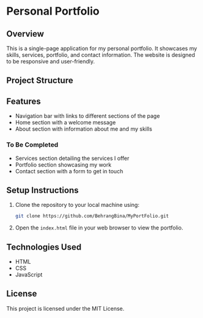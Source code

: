 # Personal Portfolio

## Overview
This is a single-page application for my personal portfolio. It showcases my skills, services, portfolio, and contact information. The website is designed to be responsive and user-friendly.

## Project Structure

## Features
- Navigation bar with links to different sections of the page
- Home section with a welcome message
- About section with information about me and my skills

### To Be Completed
- Services section detailing the services I offer
- Portfolio section showcasing my work
- Contact section with a form to get in touch

## Setup Instructions
1. Clone the repository to your local machine using:
    ```sh
    git clone https://github.com/BehrangBina/MyPortFolio.git
    ```
2. Open the `index.html` file in your web browser to view the portfolio.

## Technologies Used
- HTML
- CSS
- JavaScript

## License
This project is licensed under the MIT License.